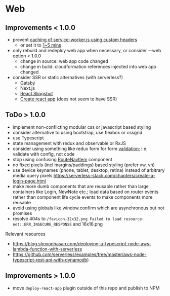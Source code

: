 # Web

## Improvements < 1.0.0
- prevent [caching of service-worker.js using custom headers](https://github.com/facebookincubator/create-react-app/tree/master/packages/react-scripts/template#offline-first-considerations)
  - or set it to [1~5 mins](https://stackoverflow.com/questions/38843970/service-worker-javascript-update-frequency-every-24-hours/38854905#38854905)
- only rebuild and redeploy web app when necessary, or consider --web option < 1.0.0
  - change in source: web app code changed
  - change in build: cloudformation references injected into web app changed
- consider SSR or static alternatives (with serverless?)
  - [Gatsby](https://www.gatsbyjs.org/)
  - Next.js
  - [React Slingshot](https://github.com/coryhouse/react-slingshot)
  - [Create react app](https://github.com/facebookincubator/create-react-app) (does not seem to have SSR)

## ToDo > 1.0.0
- implement non-conflicting modular css or javascript based styling
- consider alternative to using bootstrap, use flexbox or cssgrid
- use Typescript
- state management with redux and observable or RxJS
- consider using something like redux form for form [validation](https://serverless-stack.com/chapters/create-a-login-page.html); i.e. validate with config, not code
- stop using confusing [RouteNavItem](https://github.com/AnomalyInnovations/serverless-stack-com/issues/35) component
- no fixed pixels (incl margins/paddings) based styling (prefer vw, vh)
- use device keynames (phone, tablet, desktop, retina) instead of arbitrary media query pixels https://serverless-stack.com/chapters/create-a-login-page.html
- make more dumb components that are reusable rather than large containers like Login, NewNote etc.; load data based on router events rather than component life cycle events to make components more reusable
- avoid using globals like window.confirm which are asynchronous but not promises
- resolve 404s to `/favicon-32x32.png Failed to load resource: net::ERR_INSECURE_RESPONSE` and 16x16.png

Relevant resources
- https://blog.shovonhasan.com/deploying-a-typescript-node-aws-lambda-function-with-serverless
- https://github.com/serverless/examples/tree/master/aws-node-typescript-rest-api-with-dynamodb)

## Improvements > 1.0.0

- move `deploy-react-app` plugin outside of this repo and publish to NPM